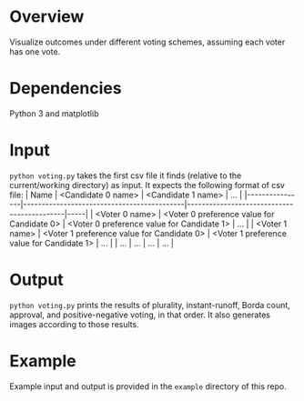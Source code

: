 # Overview
Visualize outcomes under different voting schemes, assuming each voter has one vote.

# Dependencies
Python 3 and matplotlib

# Input
`python voting.py` takes the first csv file it finds (relative to the current/working directory) as input. It expects the following format of csv file:
| Name           | <Candidate 0 name>                         | <Candidate 1 name>                         | ... |
|----------------|--------------------------------------------|--------------------------------------------|-----|
| <Voter 0 name> | <Voter 0 preference value for Candidate 0> | <Voter 0 preference value for Candidate 1> | ... |
| <Voter 1 name> | <Voter 1 preference value for Candidate 0> | <Voter 1 preference value for Candidate 1> | ... |
| ...            | ...                                        | ...                                        | ... |

# Output
`python voting.py` prints the results of plurality, instant-runoff, Borda count, approval, and positive-negative voting, in that order. It also generates images according to those results.

# Example
Example input and output is provided in the `example` directory of this repo.
